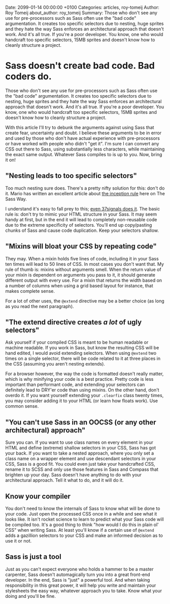 Date: 2099-01-14 00:00:00 +0100
Categories: articles, roy-tomeij
Author: Roy Tomeij
about_author: roy_tomeij
Summary: Those who don't see any use for pre-processors such as Sass often use the "bad code" argumentation. It creates too specific selectors due to nesting, huge sprites and they hate the way Sass enforces an architectural approach that doesn't work. And it's all true. If you're a poor developer. You know, one who would handcraft too specific selectors, 15MB sprites and doesn't know how to cleanly structure a project.

# Sass doesn't create bad code. Bad coders do.

Those who don't see any use for pre-processors such as Sass often use the "bad code" argumentation. It creates too specific selectors due to nesting, huge sprites and they hate the way Sass enforces an architectural approach that doesn't work. And it's all true. If you're a poor developer. You know, one who would handcraft too specific selectors, 15MB sprites and doesn't know how to cleanly structure a project.

With this article I'll try to debunk the arguments against using Sass that create fear, uncertainty and doubt. I believe these arguments to be in error and used by those who don't have actual experience with pre-processors or have worked with people who didn't "get it". I'm sure I can convert any CSS out there to Sass, using substantially less characters, while maintaining the exact same output. Whatever Sass compiles to is up to you. Now, bring it on!

## "Nesting leads to too specific selectors"

Too much nesting sure does. There's a pretty nifty solution for this: don't do it. Mario has written an excellent article about [the inception rule](http://thesassway.com/beginner/the-inception-rule) here on The Sass Way.

I understand it's easy to fall prey to this; [even 37signals does it](http://37signals.com/svn/posts/3003-css-taking-control-of-the-cascade). The basic rule is: don't try to mimic your HTML structure in your Sass. It may seem handy at first, but in the end it will lead to completely non-reusable code due to the extreme specificity of selectors. You'll end up copy/pasting chunks of Sass and cause code duplication. Keep your selectors shallow.

## "Mixins will bloat your CSS by repeating code"

They may. When a mixin holds five lines of code, including it in your Sass ten times will lead to 50 lines of CSS. In most cases you don't want that. My rule of thumb is: mixins without arguments smell. When the return value of your mixin is dependent on arguments you pass to it, it should generate different output with every use. For a mixin that returns the width based on a number of columns when using a grid based layout for instance, that makes complete sense.

For a lot of other uses, the `@extend` directive may be a better choice (as long as you read the next paragraph).

## "The extend directive creates _a lot_ of ugly selectors"

Ask yourself if your compiled CSS is meant to be human readable or machine readable. If you work in Sass, but know the resulting CSS will be hand edited, I would avoid extending selectors. When using `@extend` two times on a single selector, there will be code related to it at three places in the CSS (assuming you aren't nesting extends).

For a browser however, the way the code is formatted doesn't really matter, which is why minifying your code is a best practice. Pretty code is less important than performant code, and extending your selectors can definitely lead to DRY'er code than using mixins. On the other hand, don't overdo it. If you want yourself extending your `.clearfix` class twenty times, you may consider adding it to your HTML (or learn how floats work). Use common sense.

## "You can't use Sass in an OOCSS (or any other architectural) approach"

Sure you can. If you want to use class names on every element in your HTML and define (extreme) shallow selectors in your CSS, Sass has got your back. If you want to take a nested approach, where you only set a class name on a wrapper element and use descendant selectors in your CSS, Sass is a good fit. You could even just take your handcrafted CSS, rename it to SCSS and only use those features in Sass and Compass that brighten up your day. Sass doesn't have anything to do with your architectural approach. Tell it what to do, and it will do it.

## Know your compiler

You don't need to know the internals of Sass to know what will be done to your code. Just open the processed CSS once in a while and see what it looks like. It isn't rocket science to learn to predict what your Sass code will be compiled too. It's a good thing to think "how would I do this in plain ol' CSS" when writing Sass. At least you'll know if a certain use of `@extend` adds a gazillion selectors to your CSS and make an informed decision as to use it or not.

## Sass is just a tool

Just as you can't expect everyone who holds a hammer to be a master carpenter, Sass doesn't automagically turn you into a great front-end developer. In the end, Sass is "just" a powerful tool. And when taking responsibility in this great power, it will help you write and maintain your stylesheets the easy way, whatever approach you to take. Know what your doing and you'll be fine.
